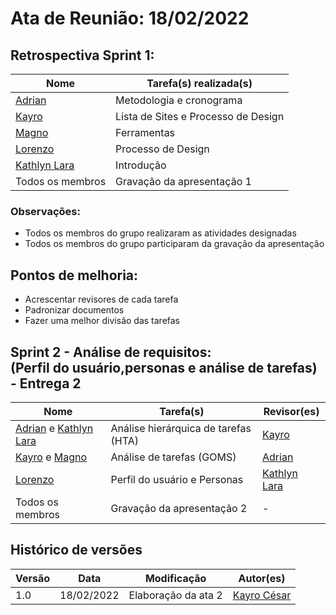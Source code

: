 # Ata de Reunião: 18/02/2022

## Retrospectiva Sprint 1:

Nome | Tarefa(s) realizada(s)
--------- | ------
[Adrian](https://github.com/SwampTG)| Metodologia e cronograma
 [Kayro](https://github.com/kayrocesar)| Lista de Sites e Processo de Design
[Magno](https://github.com/magnluiz)|  Ferramentas
[Lorenzo](https://github.com/lorenzo7377)|  Processo de Design
[Kathlyn Lara](https://github.com/klmurussi)| Introdução
Todos os membros | Gravação da apresentação 1

### Observações:
- Todos os membros do grupo realizaram as atividades designadas 
- Todos os membros do grupo participaram da gravação da apresentação

## Pontos de melhoria:
- Acrescentar revisores de cada tarefa
- Padronizar documentos
- Fazer uma melhor divisão das tarefas

## Sprint 2 - Análise de requisitos: <br> (Perfil do usuário,personas e análise de tarefas) - Entrega 2


Nome | Tarefa(s)| Revisor(es)
---------- | -------| -------
[Adrian](https://github.com/SwampTG) e [Kathlyn Lara](https://github.com/klmurussi)| Análise hierárquica de tarefas (HTA)| [Kayro](https://github.com/kayrocesar) 
 [Kayro](https://github.com/kayrocesar) e [Magno](https://github.com/magnluiz)  | Análise de tarefas (GOMS)|[Adrian](https://github.com/SwampTG)
[Lorenzo](https://github.com/lorenzo7377)| Perfil do usuário e Personas|[Kathlyn Lara](https://github.com/klmurussi)
Todos os membros | Gravação da apresentação 2|-

## Histórico de versões
| Versão | Data | Modificação | Autor(es) |
|--|--|--|--|
| 1.0 | 18/02/2022 |Elaboração da ata 2 |[Kayro César](github.com/kayrocesar)  |
